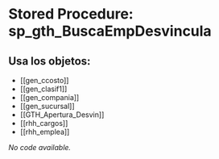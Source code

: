 # Stored Procedure: sp_gth_BuscaEmpDesvincula

## Usa los objetos:
- [[gen_ccosto]]
- [[gen_clasif1]]
- [[gen_compania]]
- [[gen_sucursal]]
- [[GTH_Apertura_Desvin]]
- [[rhh_cargos]]
- [[rhh_emplea]]

*No code available.*
